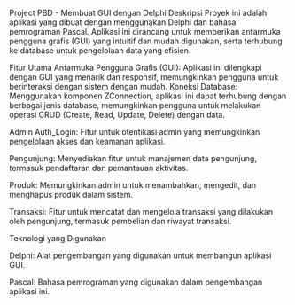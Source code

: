 Project PBD - Membuat GUI dengan Delphi
Deskripsi
Proyek ini adalah aplikasi yang dibuat dengan menggunakan Delphi dan bahasa pemrograman Pascal. Aplikasi ini dirancang untuk memberikan antarmuka pengguna grafis (GUI) yang intuitif dan mudah digunakan, serta terhubung ke database untuk pengelolaan data yang efisien.

Fitur Utama
Antarmuka Pengguna Grafis (GUI): Aplikasi ini dilengkapi dengan GUI yang menarik dan responsif, memungkinkan pengguna untuk berinteraksi dengan sistem dengan mudah.
Koneksi Database: Menggunakan komponen ZConnection, aplikasi ini dapat terhubung dengan berbagai jenis database, memungkinkan pengguna untuk melakukan operasi CRUD (Create, Read, Update, Delete) dengan data.

Admin Auth_Login: Fitur untuk otentikasi admin yang memungkinkan pengelolaan akses dan keamanan aplikasi.

Pengunjung: Menyediakan fitur untuk manajemen data pengunjung, termasuk pendaftaran dan pemantauan aktivitas.

Produk: Memungkinkan admin untuk menambahkan, mengedit, dan menghapus produk dalam sistem.

Transaksi: Fitur untuk mencatat dan mengelola transaksi yang dilakukan oleh pengunjung, termasuk pembelian dan riwayat transaksi.


Teknologi yang Digunakan

Delphi: Alat pengembangan yang digunakan untuk membangun aplikasi GUI.

Pascal: Bahasa pemrograman yang digunakan dalam pengembangan aplikasi ini.
